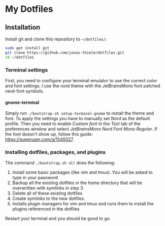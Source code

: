# My Dotfiles

## Installation

Install git and clone this repository to `~/dotfiles/`:

``` bash
sudo apt install git
git clone https://github.com/jonas-thiele/dotfiles.git
cd ~/dotfiles
```

### Terminal settings

First, you need to configure your terminal emulator to use the correct color
and font settings. I use the nord theme with the JetBrainsMono font patched
nerd-font symbols.

#### gnome-terminal

Simply run `./bootstrap.sh setup-terminal-gnome` to install the theme and font.
To apply the settings you have to manually set *Nord* as the default profile.
Then you need to enable *Custom font* in the *Test* tab of the preferences
window and select *JetBrainsMono Nerd Font Mono Regular*. If the font doesn't show 
up, follow this guide: https://superuser.com/a/1549327.


### Installing dotfiles, packages, and plugins

The command `./bootstrap.sh all` does the following:

1. Install some basic packages (like vim and tmux). You will be asked to type
in your password
2. Backup all the existing dotfiles in the home directory that will be 
overwritten with symlinks in step 3
3. Delete all of these existing dotfiles
4. Create symlinks to the new dotfiles.
5. Installs plugin managers for vim and tmux and runs them to install the plugins
referenced in the dotfiles

Restart your terminal and you should be good to go.
